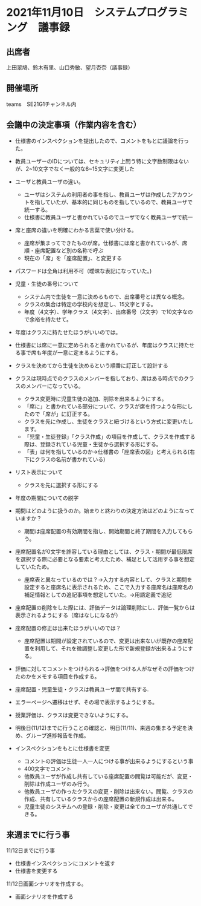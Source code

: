 # 2021年11月10日　システムプログラミング　議事録

## 出席者
上田翠鳩、鈴木有里、山口秀敏、望月杏奈（議事録）

## 開催場所
teams　SE21G1チャンネル内

## 会議中の決定事項（作業内容を含む）
- 仕様書のインスペクションを提出したので、コメントをもとに議論を行った。
 - 教員ユーザーのIDについては、セキュリティ上問う特に文字数制限はないが、2~10文字でなく一般的な6~15文字に変更した
  - ユーザと教員ユーザの違い。
    - ユーザはシステムの利用者の事を指し、教員ユーザは作成したアカウントを指していたが、基本的に同じものを指しているので、教員ユーザで統一する。
    - 仕様書に教員ユーザと書かれているのでユーザでなく教員ユーザで統一
  - 席と座席の違いを明確にわかる言葉で使い分ける。
    - 座席が集まってできたものが席。仕様書には席と書かれているが、席順・座席配置など別の名称で呼ぶ
     - 現在の「席」を「座席配置」、と変更する
  - パスワードは全角は利用不可（曖昧な表記になっていた。)
  - 児童・生徒の番号について
     - システム内で生徒を一意に決めるもので、出席番号とは異なる概念。
     - クラスの集合は特定の学校内を想定し、15文字とする。
      - 年度（4文字）、学年クラス（4文字）、出席番号（2文字）で10文字なので余裕を持たせて。
  - 年度はクラスに持たせたほうがいいのでは。
   - 仕様書には席に一意に定められると書かれているが、年度はクラスに持たせる事で席も年度が一意に定まるようにする。
   - クラスを決めてから生徒を決めるという順番に訂正して設計する
   - クラスは現時点でのクラスのメンバーを指しており、席はある時点でのクラスのメンバーになっている。
     - クラス変更時に児童生徒の追加、削除を出来るようにする。
     - 「席に」と書かれている部分について、クラスが席を持つような形にしたので「席が」に訂正する。
     - クラスを先に作成し、生徒をクラスと紐づけるという方式に変更いたします。
      - 「児童・生徒登録」「クラス作成」の項目を作成して、クラスを作成する際は、登録されている児童・生徒から選択する形にする。
       - 「表」は何を指しているのか→仕様書の「座席表の図」と考えられる(右下にクラスの名前が書かれている)
   - リスト表示について
     - クラスを先に選択する形にする
   - 年度の期間についての脱字
   - 期間はどのように扱うのか。始まりと終わりの決定方法はどのようになっていますか？
     - 期間は座席配置の有効期間を指し、開始期間と終了期間を入力してもらう。
   - 座席配置名が0文字を許容している理由としては、クラス・期間が最低限席を選択する際に必要となる要素と考えたため、補足として活用する事を想定していたため。
     - 座席表と異なっているのでは？→入力する内容として、クラスと期間を設定すると座席名に表示されるため、ここで入力する座席名は座席名の補足情報としての追記事項を想定していた。→用語定義で追記
   - 座席配置の削除をした際には、評価データは論理削除にし、評価一覧からは表示されるようにする（席はなしになるが）
   - 座席配置の修正は出来たほうがいいのでは？
     - 座席配置は期間が設定されているので、変更は出来ないが既存の座席配置を利用して、それを微調整し変更した形で新規登録が出来るようにする。
   - 評価に対してコメントをつけられる→評価をつける人がなぜその評価をつけたのかをメモする項目を作成する。
   - 座席配置・児童生徒・クラスは教員ユーザ間で共有する.
   - エラーページへ遷移はせず、その場で表示するようにする。
   - 授業評価は、クラスは変更できないようにする。

   - 明後日(11/12)までに行うことの確認と、明日(11/11)、来週の集まる予定を決め、グループ進捗報告を作成。

   - インスペクションをもとに仕様書を変更
     - コメントの評価は生徒一人一人につける事が出来るようにするという事
     - 400文字でコメント
     - 他教員ユーザが作成し共有している座席配置の閲覧は可能だが、変更・削除は作成ユーザのみ行う。
      - 他教員ユーザの作ったクラスの変更・削除は出来ない。閲覧、クラスの作成、共有しているクラスからの座席配置の新規作成は出来る。
      - 児童生徒のシステムへの登録・削除・変更は全てのユーザが共通してできる。

## 来週までに行う事
11/12日までに行う事
 - 仕様書インスペクションにコメントを返す
 - 仕様書を変更する

11/12日画面シナリオを作成する。
 - 画面シナリオを作成する
